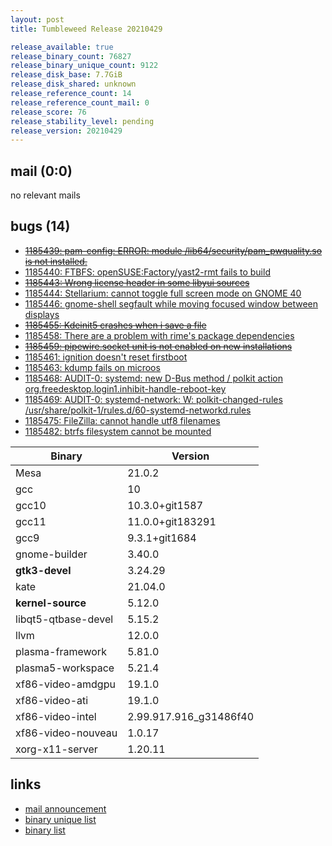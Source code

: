 ```yaml
---
layout: post
title: Tumbleweed Release 20210429

release_available: true
release_binary_count: 76827
release_binary_unique_count: 9122
release_disk_base: 7.7GiB
release_disk_shared: unknown
release_reference_count: 14
release_reference_count_mail: 0
release_score: 76
release_stability_level: pending
release_version: 20210429
---
```


## mail (0:0)

no relevant mails

## bugs (14)

<!--more-->

- ~~[1185439: pam-config: ERROR: module /lib64/security/pam_pwquality.so is not installed.](https://bugzilla.opensuse.org/show_bug.cgi?id=1185439)~~
- [1185440: FTBFS: openSUSE:Factory/yast2-rmt fails to build](https://bugzilla.opensuse.org/show_bug.cgi?id=1185440)
- ~~[1185443: Wrong license header in some libyui sources](https://bugzilla.opensuse.org/show_bug.cgi?id=1185443)~~
- [1185444: Stellarium: cannot toggle full screen mode on GNOME 40](https://bugzilla.opensuse.org/show_bug.cgi?id=1185444)
- [1185446: gnome-shell segfault while moving focused window between displays](https://bugzilla.opensuse.org/show_bug.cgi?id=1185446)
- ~~[1185455: Kdeinit5 crashes when i save a file](https://bugzilla.opensuse.org/show_bug.cgi?id=1185455)~~
- [1185458: There are a problem with rime's package dependencies](https://bugzilla.opensuse.org/show_bug.cgi?id=1185458)
- ~~[1185459: pipewire.socket unit is not enabled on new installations](https://bugzilla.opensuse.org/show_bug.cgi?id=1185459)~~
- [1185461: ignition doesn't reset firstboot](https://bugzilla.opensuse.org/show_bug.cgi?id=1185461)
- [1185463: kdump fails on microos](https://bugzilla.opensuse.org/show_bug.cgi?id=1185463)
- [1185468: AUDIT-0: systemd: new D-Bus method / polkit action org.freedesktop.login1.inhibit-handle-reboot-key](https://bugzilla.opensuse.org/show_bug.cgi?id=1185468)
- [1185469: AUDIT-0: systemd-network: W: polkit-changed-rules /usr/share/polkit-1/rules.d/60-systemd-networkd.rules](https://bugzilla.opensuse.org/show_bug.cgi?id=1185469)
- [1185475: FileZilla: cannot handle utf8 filenames](https://bugzilla.opensuse.org/show_bug.cgi?id=1185475)
- [1185482: btrfs filesystem cannot be mounted](https://bugzilla.opensuse.org/show_bug.cgi?id=1185482)

Binary | Version
--- | ---
Mesa | 21.0.2
gcc | 10
gcc10 | 10.3.0+git1587
gcc11 | 11.0.0+git183291
gcc9 | 9.3.1+git1684
gnome-builder | 3.40.0
**gtk3-devel** | 3.24.29
kate | 21.04.0
**kernel-source** | 5.12.0
libqt5-qtbase-devel | 5.15.2
llvm | 12.0.0
plasma-framework | 5.81.0
plasma5-workspace | 5.21.4
xf86-video-amdgpu | 19.1.0
xf86-video-ati | 19.1.0
xf86-video-intel | 2.99.917.916_g31486f40
xf86-video-nouveau | 1.0.17
xorg-x11-server | 1.20.11

## links

- [mail announcement](https://github.com/boombatower/tumbleweed-review/issues/10)
- [binary unique list](http://download.opensuse.org/history/20210429/rpm.unique.list)
- [binary list](http://download.opensuse.org/history/20210429/rpm.list)
